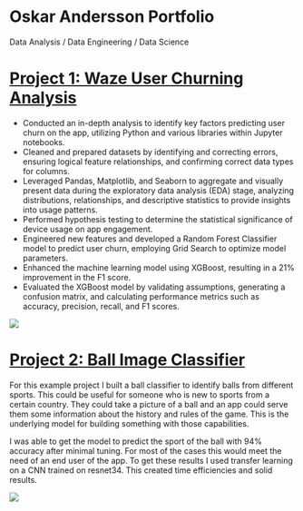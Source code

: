 # Oskar Andersson Portfolio
Data Analysis / Data Engineering / Data Science

# [Project 1: Waze User Churning Analysis](https://github.com/PlayingNumbers/ds_salary_proj) 
* Conducted an in-depth analysis to identify key factors predicting user churn on the app, utilizing Python and various libraries within Jupyter notebooks.
* Cleaned and prepared datasets by identifying and correcting errors, ensuring logical feature relationships, and confirming correct data types for columns.
* Leveraged Pandas, Matplotlib, and Seaborn to aggregate and visually present data during the exploratory data analysis (EDA) stage, analyzing distributions, relationships, and descriptive statistics to provide insights into usage patterns.
* Performed hypothesis testing to determine the statistical significance of device usage on app engagement.
* Engineered new features and developed a Random Forest Classifier model to predict user churn, employing Grid Search to optimize model parameters.
* Enhanced the machine learning model using XGBoost, resulting in a 21% improvement in the F1 score.
* Evaluated the XGBoost model by validating assumptions, generating a confusion matrix, and calculating performance metrics such as accuracy, precision, recall, and F1 scores.

![](/images/positions_by_state.png)


# [Project 2: Ball Image Classifier](https://github.com/PlayingNumbers/ball_image_classifier) 
For this example project I built a ball classifier to identify balls from different sports. This could be useful for someone who is new to sports from a certain country. They could take a picture of a ball and an app could serve them some information about the history and rules of the game. This is the underlying model for building something with those capabilities. 

I was able to get the model to predict the sport of the ball with 94% accuracy after minimal tuning. For most of the cases this would meet the need of an end user of the app. To get these results I used transfer learning on a CNN trained on resnet34. This created time efficiencies and solid results. 

![](/images/matrix_results.png)
